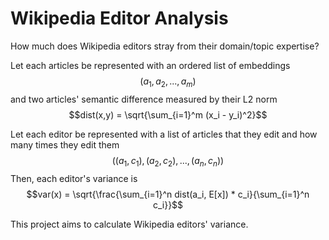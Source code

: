 # Wikipedia Editor Analysis

How much does Wikipedia editors stray from their domain/topic expertise?

Let each articles be represented with an ordered list of embeddings $$(a_1, a_2,..., a_m)$$
and two articles' semantic difference measured by their L2 norm $$dist(x,y) = \sqrt{\sum_{i=1}^m (x_i - y_i)^2}$$
 
Let each editor be represented with a list of articles that they edit and how many times they edit them $$((a_1, c_1), (a_2, c_2),..., (a_n, c_n))$$
Then, each editor's variance is $$var(x) = \sqrt{\frac{\sum_{i=1}^n dist(a_i, E[x]) * c_i}{\sum_{i=1}^n c_i}}$$

This project aims to calculate Wikipedia editors' variance.
